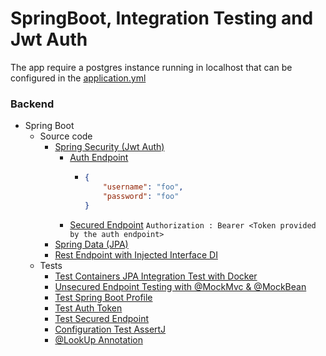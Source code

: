 # SpringBoot, Integration Testing and Jwt Auth

The app require a postgres instance running in localhost that can be configured in the [application.yml](src/main/resources/application.yml)
### Backend

- Spring Boot
    - Source code
        - [Spring Security (Jwt Auth)](src/main/kotlin/com/aiqency/springbootdemo/springsecurity)
            - [Auth Endpoint](src/main/kotlin/com/aiqency/springbootdemo/springsecurity/rest/AuthRest.kt)
                - ```json
                  {
                      "username": "foo", 
                      "password": "foo"
                  }
                  ```
            - [Secured Endpoint](src/main/kotlin/com/aiqency/springbootdemo/springsecurity/rest/SecuredRest.kt)
                ```Authorization : Bearer <Token provided by the auth endpoint>```
        - [Spring Data (JPA)](src/main/kotlin/com/aiqency/springbootdemo/springdata)
        - [Rest Endpoint with Injected Interface DI](src/main/kotlin/com/aiqency/springbootdemo/rest/Rest.kt)
    - Tests
        - [Test Containers JPA Integration Test with Docker](src/test/kotlin/com/aiqency/springbootdemo/testcontainer/TcIntegrationTest.kt)
        - [Unsecured Endpoint Testing with @MockMvc & @MockBean](src/test/kotlin/com/aiqency/springbootdemo/MockMvc.kt)
        - [Test Spring Boot Profile](src/test/kotlin/com/aiqency/springbootdemo/ProfileTest.kt)
        - [Test Auth Token](src/test/kotlin/com/aiqency/springbootdemo/security/JwtAuthTest.kt)
        - [Test Secured Endpoint](src/test/kotlin/com/aiqency/springbootdemo/security/JwtSecuredEndPoint.kt)
        - [Configuration Test AssertJ](src/test/kotlin/com/aiqency/springbootdemo/ConfigurationTest.kt)
        - [@LookUp Annotation](src/test/kotlin/com/aiqency/springbootdemo/LookUpTest.kt)
